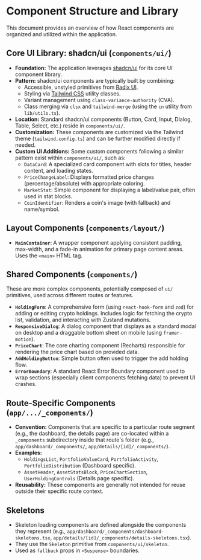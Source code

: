 # Component Structure and Library

This document provides an overview of how React components are organized and utilized within the application.

## Core UI Library: shadcn/ui (`components/ui/`)

- **Foundation:** The application leverages [shadcn/ui](https://ui.shadcn.com/) for its core UI component library.
- **Pattern:** shadcn/ui components are typically built by combining:
  - Accessible, unstyled primitives from [Radix UI](https://www.radix-ui.com/).
  - Styling via [Tailwind CSS](https://tailwindcss.com/) utility classes.
  - Variant management using `class-variance-authority` (CVA).
  - Class merging via `clsx` and `tailwind-merge` (using the `cn` utility from `lib/utils.ts`).
- **Location:** Standard shadcn/ui components (Button, Card, Input, Dialog, Table, Select, etc.) reside in `components/ui/`.
- **Customization:** These components are customized via the Tailwind theme (`tailwind.config.ts`) and can be further modified directly if needed.
- **Custom UI Additions:** Some custom components following a similar pattern exist within `components/ui/`, such as:
  - `DataCard`: A specialized card component with slots for titles, header content, and loading states.
  - `PriceChangeLabel`: Displays formatted price changes (percentage/absolute) with appropriate coloring.
  - `MarketStat`: Simple component for displaying a label/value pair, often used in stat blocks.
  - `CoinIdentifier`: Renders a coin's image (with fallback) and name/symbol.

## Layout Components (`components/layout/`)

- **`MainContainer`**: A wrapper component applying consistent padding, max-width, and a fade-in animation for primary page content areas. Uses the `<main>` HTML tag.

## Shared Components (`components/`)

These are more complex components, potentially composed of `ui/` primitives, used across different routes or features.

- **`HoldingForm`**: A comprehensive form (using `react-hook-form` and `zod`) for adding or editing crypto holdings. Includes logic for fetching the crypto list, validation, and interacting with Zustand mutations.
- **`ResponsiveDialog`**: A dialog component that displays as a standard modal on desktop and a draggable bottom sheet on mobile (using `framer-motion`).
- **`PriceChart`**: The core charting component (Recharts) responsible for rendering the price chart based on provided data.
- **`AddHoldingButton`**: Simple button often used to trigger the add holding flow.
- **`ErrorBoundary`**: A standard React Error Boundary component used to wrap sections (especially client components fetching data) to prevent UI crashes.

## Route-Specific Components (`app/.../_components/`)

- **Convention:** Components that are specific to a particular route segment (e.g., the dashboard, the details page) are co-located within a `_components` subdirectory inside that route's folder (e.g., `app/dashboard/_components/`, `app/details/[id]/_components/`).
- **Examples:**
  - `HoldingsList`, `PortfolioValueCard`, `PortfolioActivity`, `PortfolioDistribution` (Dashboard specific).
  - `AssetHeader`, `AssetStatsBlock`, `PriceChartSection`, `UserHoldingControls` (Details page specific).
- **Reusability:** These components are generally not intended for reuse outside their specific route context.

## Skeletons

- Skeleton loading components are defined alongside the components they represent (e.g., `app/dashboard/_components/dashboard-skeletons.tsx`, `app/details/[id]/_components/details-skeletons.tsx`).
- They use the `Skeleton` primitive from `components/ui/skeleton`.
- Used as `fallback` props in `<Suspense>` boundaries.